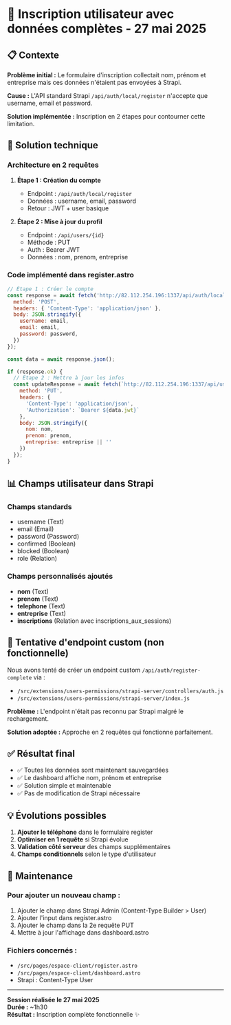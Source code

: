# 📝 Inscription utilisateur avec données complètes - 27 mai 2025

## 📋 Contexte

**Problème initial :** Le formulaire d'inscription collectait nom, prénom et entreprise mais ces données n'étaient pas envoyées à Strapi.

**Cause :** L'API standard Strapi `/api/auth/local/register` n'accepte que username, email et password.

**Solution implémentée :** Inscription en 2 étapes pour contourner cette limitation.

## 🔧 Solution technique

### Architecture en 2 requêtes

1. **Étape 1 : Création du compte**
   - Endpoint : `/api/auth/local/register`
   - Données : username, email, password
   - Retour : JWT + user basique

2. **Étape 2 : Mise à jour du profil**
   - Endpoint : `/api/users/{id}`
   - Méthode : PUT
   - Auth : Bearer JWT
   - Données : nom, prenom, entreprise

### Code implémenté dans register.astro

```javascript
// Étape 1 : Créer le compte
const response = await fetch('http://82.112.254.196:1337/api/auth/local/register', {
  method: 'POST',
  headers: { 'Content-Type': 'application/json' },
  body: JSON.stringify({
    username: email,
    email: email,
    password: password,
  })
});

const data = await response.json();

if (response.ok) {
  // Étape 2 : Mettre à jour les infos
  const updateResponse = await fetch(`http://82.112.254.196:1337/api/users/${data.user.id}`, {
    method: 'PUT',
    headers: {
      'Content-Type': 'application/json',
      'Authorization': `Bearer ${data.jwt}`
    },
    body: JSON.stringify({
      nom: nom,
      prenom: prenom,
      entreprise: entreprise || ''
    })
  });
}
```

## 📊 Champs utilisateur dans Strapi

### Champs standards
- username (Text)
- email (Email)
- password (Password)
- confirmed (Boolean)
- blocked (Boolean)
- role (Relation)

### Champs personnalisés ajoutés
- **nom** (Text)
- **prenom** (Text)
- **telephone** (Text)
- **entreprise** (Text)
- **inscriptions** (Relation avec inscriptions_aux_sessions)

## 🚨 Tentative d'endpoint custom (non fonctionnelle)

Nous avons tenté de créer un endpoint custom `/api/auth/register-complete` via :
- `/src/extensions/users-permissions/strapi-server/controllers/auth.js`
- `/src/extensions/users-permissions/strapi-server/index.js`

**Problème :** L'endpoint n'était pas reconnu par Strapi malgré le rechargement.

**Solution adoptée :** Approche en 2 requêtes qui fonctionne parfaitement.

## ✅ Résultat final

- ✅ Toutes les données sont maintenant sauvegardées
- ✅ Le dashboard affiche nom, prénom et entreprise
- ✅ Solution simple et maintenable
- ✅ Pas de modification de Strapi nécessaire

## 💡 Évolutions possibles

1. **Ajouter le téléphone** dans le formulaire register
2. **Optimiser en 1 requête** si Strapi évolue
3. **Validation côté serveur** des champs supplémentaires
4. **Champs conditionnels** selon le type d'utilisateur

## 🔧 Maintenance

### Pour ajouter un nouveau champ :
1. Ajouter le champ dans Strapi Admin (Content-Type Builder > User)
2. Ajouter l'input dans register.astro
3. Ajouter le champ dans la 2e requête PUT
4. Mettre à jour l'affichage dans dashboard.astro

### Fichiers concernés :
- `/src/pages/espace-client/register.astro`
- `/src/pages/espace-client/dashboard.astro`
- Strapi : Content-Type User

---

**Session réalisée le 27 mai 2025**  
**Durée :** ~1h30  
**Résultat :** Inscription complète fonctionnelle ✨